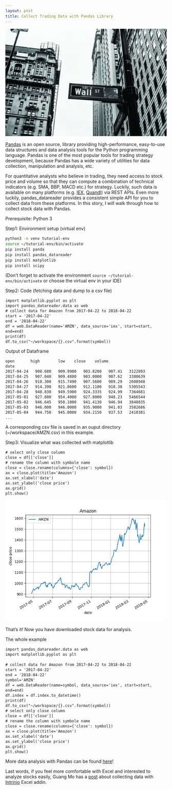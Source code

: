 ```yaml
---
layout: post
title: Collect Trading Data with Pandas Library
---
```


![header](/images/collect-header.jpeg)


[Pandas](https://pandas.pydata.org/) is an open source, library providing high-performance, easy-to-use data structures and data analysis tools for the Python programming language. Pandas is one of the most popular tools for trading strategy development, because Pandas has a wide variety of utilities for data collection, manipulation and analysis, etc.


For quantitative analysts who believe in trading, they need access to stock price and volume so that they can compute a combination of technical indicators (e.g. SMA, BBP, MACD etc.) for strategy. Luckily, such data is available on many platforms (e.g. [IEX](https://iextrading.com/developer/), [Quandl](https://www.quandl.com/)) via REST APIs. Even more luckily, pandas_datareader provides a consistent simple API for you to collect data from these platforms. In this story, I will walk through how to collect stock data with Pandas.

Prerequisite: Python 3

Step1: Environment setup (virtual env)
```bash
python3 -m venv tutorial-env
source ~/tutorial-env/bin/activate
pip install panda
pip install pandas_datareader
pip install matplotlib
pip install scipy
```
(Don’t forget to activate the environment `source ~/tutorial-env/bin/activate` or choose the virtual env in your IDE)

Step2: Code (fetching data and dump to a csv file)
```
import matplotlib.pyplot as plt
import pandas_datareader.data as web
# collect data for Amazon from 2017-04-22 to 2018-04-22
start = '2017-04-22'
end = '2018-04-22'
df = web.DataReader(name='AMZN', data_source='iex', start=start, end=end)
print(df)
df.to_csv("~/workspace/{}.csv".format(symbol))
```
Output of Dataframe
```
open       high        low    close    volume
date                                                         
2017-04-24   908.680   909.9900   903.8200   907.41   3122893
2017-04-25   907.040   909.4800   903.0000   907.62   3380639
2017-04-26   910.300   915.7490   907.5600   909.29   2608948
2017-04-27   914.390   921.8600   912.1100   918.38   5305543
2017-04-28   948.830   949.5900   924.3335   924.99   7364681
2017-05-01   927.800   954.4000   927.8000   948.23   5466544
2017-05-02   946.645   950.1000   941.4130   946.94   3848835
2017-05-03   946.000   946.0000   935.9000   941.03   3582686
2017-05-04   944.750   945.0000   934.2150   937.53   2418381
...
```
A corresponding csv file is saved in an ouput directory (~/workspace/AMZN.csv) in this example.

Step3: Visualize what was collected with matplotlib

```
# select only close column
close = df[['close']]
# rename the column with symbole name
close = close.rename(columns={'close': symbol})
ax = close.plot(title='Amazon')
ax.set_xlabel('date')
ax.set_ylabel('close price')
ax.grid()
plt.show()
```

![img](/images/collect1.png)

That’s it! Now you have downloaded stock data for analysis.

The whole example
```
import pandas_datareader.data as web
import matplotlib.pyplot as plt

# collect data for Amazon from 2017-04-22 to 2018-04-22
start = '2017-04-22'
end = '2018-04-22'
symbol='AMZN'
df = web.DataReader(name=symbol, data_source='iex', start=start, end=end)
df.index = df.index.to_datetime()
print(df)
df.to_csv("~/workspace/{}.csv".format(symbol))
# select only close column
close = df[['close']]
# rename the column with symbole name
close = close.rename(columns={'close': symbol})
ax = close.plot(title='Amazon')
ax.set_xlabel('date')
ax.set_ylabel('close price')
ax.grid()
plt.show()
```
More data analysis with Pandas can be found [here](https://www.investopedia.com/trading/using-bollinger-bands-to-gauge-trends/)!


Last words, if you feel more comfortable with Excel and interested to analyze stocks easily, Guang Mo has a [post](https://medium.com/@guangmo/a-simple-approach-to-data-driven-stock-analysis-152d4ad3c72c) about collecting data with [Intrinio](http://docs.intrinio.com/excel-addin#getting-your-access-key) Excel addin.

